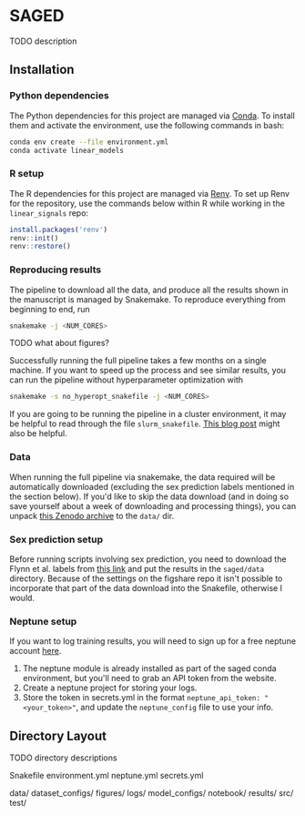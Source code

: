 # SAGED

TODO description

## Installation

### Python dependencies
The Python dependencies for this project are managed via [Conda](https://docs.conda.io/en/latest/miniconda.html).
To install them and activate the environment, use the following commands in bash:

``` bash
conda env create --file environment.yml
conda activate linear_models
```

### R setup
The R dependencies for this project are managed via [Renv](https://rstudio.github.io/renv/articles/renv.html).
To set up Renv for the repository, use the commands below within R while working in the `linear_signals` repo:

``` R
install.packages('renv')
renv::init()
renv::restore()
```

### Reproducing results
The pipeline to download all the data, and produce all the results shown in the manuscript is managed by Snakemake.
To reproduce everything from beginning to end, run
``` bash
snakemake -j <NUM_CORES>
```

TODO what about figures?

Successfully running the full pipeline takes a few months on a single machine. 
If you want to speed up the process and see similar results, you can run the pipeline without hyperparameter optimization with

``` bash
snakemake -s no_hyperopt_snakefile -j <NUM_CORES>
```

If you are going to be running the pipeline in a cluster environment, it may be helpful to read through the file `slurm_snakefile`. 
[This blog post](https://bluegenes.github.io/snakemake-via-slurm/) might also be helpful.


### Data
When running the full pipeline via snakemake, the data required will be automatically downloaded (excluding the sex prediction labels mentioned in the section below). 
If you'd like to skip the data download (and in doing so save yourself about a week of downloading and processing things), you can unpack [this Zenodo archive](TODO) to the `data/` dir.

### Sex prediction setup
Before running scripts involving sex prediction, you need to download the Flynn et al. labels from [this link](https://figshare.com/s/985621c1705043421962) and put the results in the `saged/data` directory.
Because of the settings on the figshare repo it isn't possible to incorporate that part of the data download into the Snakefile, otherwise I would.


### Neptune setup 
If you want to log training results, you will need to sign up for a free neptune account [here](https://neptune.ai/).
1. The neptune module is already installed as part of the saged conda environment, but you'll need to grab an API token from the website.
2. Create a neptune project for storing your logs.
3. Store the token in secrets.yml in the format `neptune_api_token: "<your_token>"`, and update the `neptune_config` file to use your info.

## Directory Layout

TODO directory descriptions

Snakefile
environment.yml
neptune.yml
secrets.yml

data/
dataset_configs/
figures/
logs/
model_configs/
notebook/
results/
src/
test/


